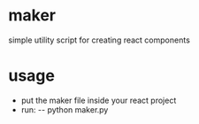 # maker
simple utility script for creating react components

# usage
- put the maker file inside your react project
- run:
-- python maker.py <name of your component> <css extension>
